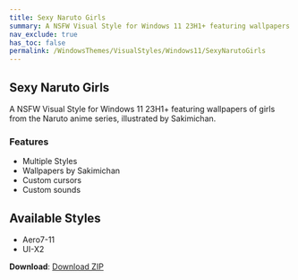 ```yaml
---
title: Sexy Naruto Girls
summary: A NSFW Visual Style for Windows 11 23H1+ featuring wallpapers of girls from the Naruto anime series, illustrated by Sakimichan
nav_exclude: true
has_toc: false
permalink: /WindowsThemes/VisualStyles/Windows11/SexyNarutoGirls
---
```


## Sexy Naruto Girls
A NSFW Visual Style for Windows 11 23H1+ featuring wallpapers of girls from the Naruto anime series, illustrated by Sakimichan.

<div align="center">
<!-- <img src="https://gitlab.com/the-back-room/visual-styles/windows-11/nsfw/sexy-naruto-girls/-/raw/main/Extras/Preview.bmp" alt="Preview" width="80%" /> -->
</div>

### Features

- Multiple Styles
- Wallpapers by Sakimichan
- Custom cursors
- Custom sounds

## Available Styles

- Aero7-11
- UI-X2

**Download**: [Download ZIP](https://gitlab.com/the-back-room/visual-styles/windows-11/nsfw/sexy-naruto-girls/-/archive/main/sexy-naruto-girls-main.zip)
